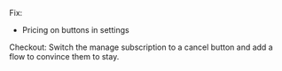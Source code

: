 Fix:
- Pricing on buttons in settings

Checkout:
Switch the manage subscription to a cancel button and add a flow to convince them to stay.

